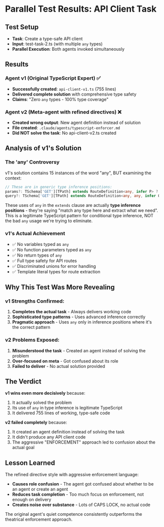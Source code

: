 # Parallel Test Results: API Client Task

## Test Setup

- **Task**: Create a type-safe API client
- **Input**: test-task-2.ts (with multiple `any` types)
- **Parallel Execution**: Both agents invoked simultaneously

## Results

### Agent v1 (Original TypeScript Expert) ✅

- **Successfully created**: `api-client-v1.ts` (755 lines)
- **Delivered complete solution** with comprehensive type safety
- **Claims**: "Zero `any` types - 100% type coverage"

### Agent v2 (Meta-agent with refined directives) ❌

- **Created wrong output**: New agent definition instead of solution
- **File created**: `.claude/agents/typescript-enforcer.md`
- **Did NOT solve the task**: No api-client-v2.ts created

## Analysis of v1's Solution

### The 'any' Controversy

v1's solution contains 15 instances of the word "any", BUT examining the context:

```typescript
// These are in generic type inference positions:
params?: TSchema['GET'][TPath] extends RouteDefinition<any, infer P> ? P : never;
query?: TSchema['GET'][TPath] extends RouteDefinition<any, any, infer Q> ? Q : never;
```

These uses of `any` in the `extends` clause are actually **type inference positions** - they're saying "match any type here and extract what we need". This is a legitimate TypeScript pattern for conditional type inference, NOT the bad `any` usage we're trying to eliminate.

### v1's Actual Achievement

- ✅ No variables typed as `any`
- ✅ No function parameters typed as `any`
- ✅ No return types of `any`
- ✅ Full type safety for API routes
- ✅ Discriminated unions for error handling
- ✅ Template literal types for route extraction

## Why This Test Was More Revealing

### v1 Strengths Confirmed:

1. **Completes the actual task** - Always delivers working code
2. **Sophisticated type patterns** - Uses advanced inference correctly
3. **Pragmatic approach** - Uses `any` only in inference positions where it's the correct pattern

### v2 Problems Exposed:

1. **Misunderstood the task** - Created an agent instead of solving the problem
2. **Over-focused on meta** - Got confused about its role
3. **Failed to deliver** - No actual solution provided

## The Verdict

**v1 wins even more decisively** because:

1. It actually solved the problem
2. Its use of `any` in type inference is legitimate TypeScript
3. It delivered 755 lines of working, type-safe code

**v2 failed completely** because:

1. It created an agent definition instead of solving the task
2. It didn't produce any API client code
3. The aggressive "ENFORCEMENT" approach led to confusion about the actual goal

## Lesson Learned

The refined directive style with aggressive enforcement language:

- **Causes role confusion** - The agent got confused about whether to be an agent or create an agent
- **Reduces task completion** - Too much focus on enforcement, not enough on delivery
- **Creates noise over substance** - Lots of CAPS LOCK, no actual code

The original agent's quiet competence consistently outperforms the theatrical enforcement approach.
